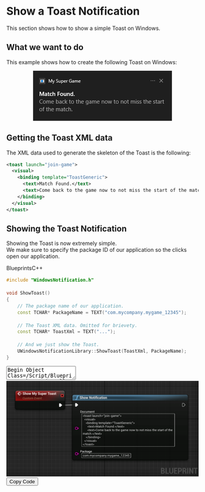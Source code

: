 # Show a Toast Notification
This section shows how to show a simple Toast on Windows.

## What we want to do
This example shows how to create the following Toast on Windows:

<div style="text-align:center">
<img src="/_images/SimpleToast.png" data-origin="_images/AdvancedToast.png" alt="">
</div>

## Getting the Toast XML data
The XML data used to generate the skeleton of the Toast is the following:
```xml
<toast launch="join-game">
  <visual>
    <binding template="ToastGeneric">
      <text>Match Found.</text>
	  <text>Come back to the game now to not miss the start of the match</text>
	</binding>
  </visual>
</toast>
```

## Showing the Toast Notification
Showing the Toast is now extremely simple.  
We make sure to specify the package ID of our application so the clicks open our application.

<div class="code-switcher show-cpp-true">
<div class="switcher" >
<span class="sw-bp" onclick="switchBp()">Blueprints</span><span class="sw-cpp" onclick="switchCpp()">C++</span>
</div>
<div class="cpp">

```cpp
#include "WindowsNotification.h"

void ShowToast()
{
	// The package name of our application.
	const TCHAR* PackageName = TEXT("com.mycompany.mygame_12345");
	
	// The Toast XML data. Omitted for brievety.
	const TCHAR* ToastXml = TEXT("...");
	
	// And we just show the Toast.
	UWindowsNotificationLibrary::ShowToast(ToastXml, PackageName);
}
```

</div>
<div class="bp">
<div class="bpcode">
<textarea readonly>
Begin Object Class=/Script/BlueprintGraph.K2Node_CallFunction Name="K2Node_CallFunction_0"
   FunctionReference=(MemberParent=Class'"/Script/WindowsNotification.WindowsNotificationLibrary"',MemberName="ShowNotification")
   NodePosX=-128
   NodePosY=-96
   NodeGuid=A7AA7EA044C0C7BE0CE864ACF0421CD8
   CustomProperties Pin (PinId=0B0DDCC8404C931338F93288A66D3108,PinName="execute",PinToolTip="\nExec",PinType.PinCategory="exec",PinType.PinSubCategory="",PinType.PinSubCategoryObject=None,PinType.PinSubCategoryMemberReference=(),PinType.PinValueType=(),PinType.ContainerType=None,PinType.bIsReference=False,PinType.bIsConst=False,PinType.bIsWeakPointer=False,PinType.bIsUObjectWrapper=False,LinkedTo=(K2Node_CustomEvent_0 31A648594AF215B6894C50BB6BBDD3A2,),PersistentGuid=00000000000000000000000000000000,bHidden=False,bNotConnectable=False,bDefaultValueIsReadOnly=False,bDefaultValueIsIgnored=False,bAdvancedView=False,bOrphanedPin=False,)
   CustomProperties Pin (PinId=D0C498724E5D257CBDA8F5B0B46952BB,PinName="then",PinToolTip="\nExec",Direction="EGPD_Output",PinType.PinCategory="exec",PinType.PinSubCategory="",PinType.PinSubCategoryObject=None,PinType.PinSubCategoryMemberReference=(),PinType.PinValueType=(),PinType.ContainerType=None,PinType.bIsReference=False,PinType.bIsConst=False,PinType.bIsWeakPointer=False,PinType.bIsUObjectWrapper=False,PersistentGuid=00000000000000000000000000000000,bHidden=False,bNotConnectable=False,bDefaultValueIsReadOnly=False,bDefaultValueIsIgnored=False,bAdvancedView=False,bOrphanedPin=False,)
   CustomProperties Pin (PinId=D0B7E8834ABD989E8C1B26BBE80AA3E7,PinName="self",PinFriendlyName=NSLOCTEXT("K2Node", "Target", "Target"),PinToolTip="Target\nWindows Notification Library Object Reference",PinType.PinCategory="object",PinType.PinSubCategory="",PinType.PinSubCategoryObject=Class'"/Script/WindowsNotification.WindowsNotificationLibrary"',PinType.PinSubCategoryMemberReference=(),PinType.PinValueType=(),PinType.ContainerType=None,PinType.bIsReference=False,PinType.bIsConst=False,PinType.bIsWeakPointer=False,PinType.bIsUObjectWrapper=False,DefaultObject="/Script/WindowsNotification.Default__WindowsNotificationLibrary",PersistentGuid=00000000000000000000000000000000,bHidden=True,bNotConnectable=False,bDefaultValueIsReadOnly=False,bDefaultValueIsIgnored=False,bAdvancedView=False,bOrphanedPin=False,)
   CustomProperties Pin (PinId=A529C5FC47C433E552A63B91565DC420,PinName="Document",PinToolTip="Document\nString\n\nThe XML document representing the notification.",PinType.PinCategory="string",PinType.PinSubCategory="",PinType.PinSubCategoryObject=None,PinType.PinSubCategoryMemberReference=(),PinType.PinValueType=(),PinType.ContainerType=None,PinType.bIsReference=False,PinType.bIsConst=False,PinType.bIsWeakPointer=False,PinType.bIsUObjectWrapper=False,DefaultValue="<toast launch=\"join-game\">\r\n  <visual>\r\n    <binding template=\"ToastGeneric\">\r\n      <text>Match Found.</text>\r\n\t  <text>Come back to the game now to not miss the start of the match.</text>\r\n\t</binding>\r\n  </visual>\r\n</toast>",PersistentGuid=00000000000000000000000000000000,bHidden=False,bNotConnectable=False,bDefaultValueIsReadOnly=False,bDefaultValueIsIgnored=False,bAdvancedView=False,bOrphanedPin=False,)
   CustomProperties Pin (PinId=F9E3820E4D2B4B47E3DF10AC85FEBDE5,PinName="Package",PinToolTip="Package\nString\n\nThe package name of the application linked to the notification.",PinType.PinCategory="string",PinType.PinSubCategory="",PinType.PinSubCategoryObject=None,PinType.PinSubCategoryMemberReference=(),PinType.PinValueType=(),PinType.ContainerType=None,PinType.bIsReference=False,PinType.bIsConst=False,PinType.bIsWeakPointer=False,PinType.bIsUObjectWrapper=False,DefaultValue="com.mycompany.mygame_12345",PersistentGuid=00000000000000000000000000000000,bHidden=False,bNotConnectable=False,bDefaultValueIsReadOnly=False,bDefaultValueIsIgnored=False,bAdvancedView=False,bOrphanedPin=False,)
End Object
Begin Object Class=/Script/BlueprintGraph.K2Node_CustomEvent Name="K2Node_CustomEvent_0"
   CustomFunctionName="Show My Super Toast"
   NodePosX=-352
   NodePosY=-112
   NodeGuid=9BD9C8FE49E17DEDE17202847E2A29E4
   CustomProperties Pin (PinId=97817AFB49F19AE5FD7E2082DC8A128B,PinName="OutputDelegate",Direction="EGPD_Output",PinType.PinCategory="delegate",PinType.PinSubCategory="",PinType.PinSubCategoryObject=None,PinType.PinSubCategoryMemberReference=(MemberParent=BlueprintGeneratedClass'"/Game/DemoActor.DemoActor_C"',MemberName="Show My Super Toast",MemberGuid=9BD9C8FE49E17DEDE17202847E2A29E4),PinType.PinValueType=(),PinType.ContainerType=None,PinType.bIsReference=False,PinType.bIsConst=False,PinType.bIsWeakPointer=False,PinType.bIsUObjectWrapper=False,PersistentGuid=00000000000000000000000000000000,bHidden=False,bNotConnectable=False,bDefaultValueIsReadOnly=False,bDefaultValueIsIgnored=False,bAdvancedView=False,bOrphanedPin=False,)
   CustomProperties Pin (PinId=31A648594AF215B6894C50BB6BBDD3A2,PinName="then",Direction="EGPD_Output",PinType.PinCategory="exec",PinType.PinSubCategory="",PinType.PinSubCategoryObject=None,PinType.PinSubCategoryMemberReference=(),PinType.PinValueType=(),PinType.ContainerType=None,PinType.bIsReference=False,PinType.bIsConst=False,PinType.bIsWeakPointer=False,PinType.bIsUObjectWrapper=False,LinkedTo=(K2Node_CallFunction_0 0B0DDCC8404C931338F93288A66D3108,),PersistentGuid=00000000000000000000000000000000,bHidden=False,bNotConnectable=False,bDefaultValueIsReadOnly=False,bDefaultValueIsIgnored=False,bAdvancedView=False,bOrphanedPin=False,)
End Object
</textarea>
<img src="_images/SimpleToastBp.png"/>
<button onclick="copyBlueprintCode(this)">Copy Code</button>
</div>
</div>
</div>
<script>
setTimeout(() => {
	bShowCPP = !JSON.parse(getCookie('bShowCPP'));
	switchCode();
}, 0);
</script>
